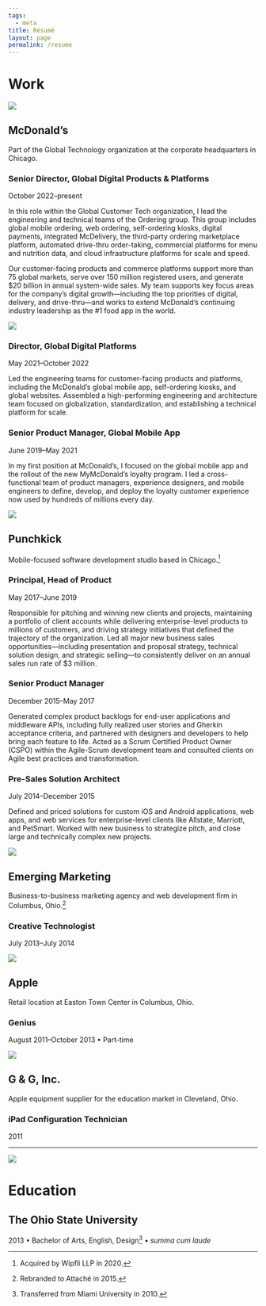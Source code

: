```yaml
---
tags:
  - meta
title: Résumé
layout: page
permalink: /resume
---
```


# Work

![](/assets/mhq.jpg)

## McDonald’s
Part of the Global Technology organization at the corporate headquarters in Chicago.

### Senior Director, Global Digital Products & Platforms
<date>October 2022–present</date>

In this role within the Global Customer Tech organization, I lead the engineering and technical teams of the Ordering group. This group includes global mobile ordering, web ordering, self-ordering kiosks, digital payments, integrated McDelivery, the third-party ordering marketplace platform, automated drive-thru order-taking, commercial platforms for menu and nutrition data, and cloud infrastructure platforms for scale and speed.  
  
Our customer-facing products and commerce platforms support more than 75 global markets, serve over 150 million registered users, and generate $20 billion in annual system-wide sales. My team supports key focus areas for the company’s digital growth—including the top priorities of digital, delivery, and drive-thru—and works to extend McDonald’s continuing industry leadership as the #1 food app in the world.

![](https://s7d1.scene7.com/is/image/mcdonalds/1PUB_ROA_2336x1040v3:1-column-desktop?resmode=sharp2)

### Director, Global Digital Platforms
<date>May 2021–October 2022</date>

Led the engineering teams for customer-facing products and platforms, including the McDonald’s global mobile app, self-ordering kiosks, and global websites. Assembled a high-performing engineering and architecture team focused on globalization, standardization, and establishing a technical platform for scale.

### Senior Product Manager, Global Mobile App
<date>June 2019–May 2021</date>

In my first position at McDonald’s, I focused on the global mobile app and the rollout of the new MyMcDonald’s loyalty program. I led a cross-functional team of product managers, experience designers, and mobile engineers to define, develop, and deploy the loyalty customer experience now used by hundreds of millions every day.

![](/assets/punchkick.jpg)

## Punchkick
Mobile-focused software development studio based in Chicago.[^1]

### Principal, Head of Product
<date>May 2017–June 2019</date>

Responsible for pitching and winning new clients and projects, maintaining a portfolio of client accounts while delivering enterprise-level products to millions of customers, and driving strategy initiatives that defined the trajectory of the organization. Led all major new business sales opportunities—including presentation and proposal strategy, technical solution design, and strategic selling—to consistently deliver on an annual sales run rate of $3 million.

### Senior Product Manager
<date>December 2015–May 2017</date>

Generated complex product backlogs for end-user applications and middleware APIs, including fully realized user stories and Gherkin acceptance criteria, and partnered with designers and developers to help bring each feature to life. Acted as a Scrum Certified Product Owner (CSPO) within the Agile-Scrum development team and consulted clients on Agile best practices and transformation.

### Pre-Sales Solution Architect
<date>July 2014–December 2015</date>

Defined and priced solutions for custom iOS and Android applications, web apps, and web services for enterprise-level clients like Allstate, Marriott, and PetSmart. Worked with new business to strategize pitch, and close large and technically complex new projects.

![](/assets/emerging-marketing.jpg)

## Emerging Marketing
Business-to-business marketing agency and web development firm in Columbus, Ohio.[^2]

### Creative Technologist
<date>July 2013–July 2014</date>

![](/assets/easton.jpg)

## Apple
Retail location at Easton Town Center in Columbus, Ohio.

### Genius
<date>August 2011–October 2013 • Part-time</date>

![](/assets/ipad-config.jpg)

## G & G, Inc.
Apple equipment supplier for the education market in Cleveland, Ohio.

### iPad Configuration Technician
<date>2011</date>

---

![](https://c1.staticflickr.com/5/4090/5114800711_b4bf0092bf_b.jpg)

# Education

## The Ohio State University
<date>2013 • Bachelor of Arts, English, Design[^3] • *summa cum laude*</date> 

[^1]: Acquired by Wipfli LLP in 2020.
[^2]: Rebranded to Attaché in 2015.
[^3]: Transferred from Miami University in 2010.
